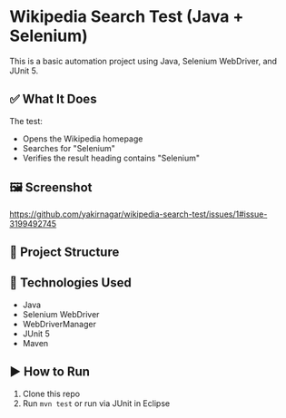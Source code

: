 # Wikipedia Search Test (Java + Selenium)

This is a basic automation project using Java, Selenium WebDriver, and JUnit 5.

## ✅ What It Does

The test:
- Opens the Wikipedia homepage
- Searches for "Selenium"
- Verifies the result heading contains "Selenium"

## 🖼️ Screenshot

https://github.com/yakirnagar/wikipedia-search-test/issues/1#issue-3199492745

## 📁 Project Structure

## 🔧 Technologies Used
- Java
- Selenium WebDriver
- WebDriverManager
- JUnit 5
- Maven

## ▶️ How to Run
1. Clone this repo
2. Run `mvn test` or run via JUnit in Eclipse

